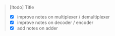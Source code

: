 

> [!todo] Title
> - [x] improve notes on multiplexer / demultiplexer
>- [x] improve notes on decoder / encoder
>- [x] add notes on adder




